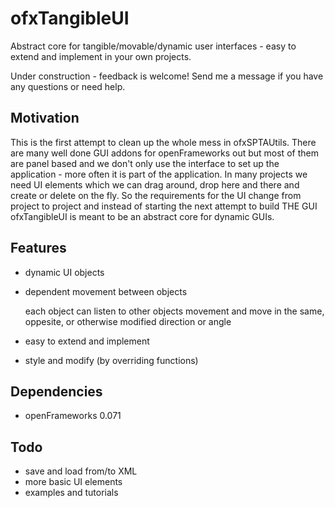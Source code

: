 ofxTangibleUI
=============

Abstract core for tangible/movable/dynamic user interfaces - easy to extend and implement in your own projects.

Under construction - feedback is welcome!
Send me a message if you have any questions or need help.

Motivation
----------

This is the first attempt to clean up the whole mess in ofxSPTAUtils. 
There are many well done GUI addons for openFrameworks out but most of them are panel based and we don't only use the interface to set up the application - more often it is part of the application. In many projects we need UI elements which we can drag around, drop here and there and create or delete on the fly. So the requirements for the UI change from project to project and instead of starting the next attempt to build THE GUI ofxTangibleUI is meant to be an abstract core for dynamic GUIs. 

Features
--------
*	dynamic UI objects
*	dependent movement between objects
	
	each object can listen to other objects movement and move in the same, oppesite, or otherwise modified direction or angle
*	easy to extend and implement
*	style and modify (by overriding functions)

Dependencies
------------
*	openFrameworks 0.071

Todo
----
*	save and load from/to XML
*	more basic UI elements
*	examples and tutorials
